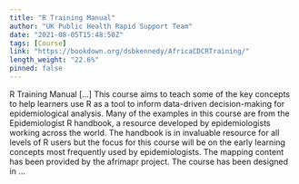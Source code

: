 ```yaml
---
title: "R Training Manual"
author: "UK Public Health Rapid Support Team"
date: "2021-08-05T15:48:50Z"
tags: [Course]
link: "https://bookdown.org/dsbkennedy/AfricaCDCRTraining/"
length_weight: "22.6%"
pinned: false
---
```


R Training Manual [...] This course aims to teach some of the key concepts to help learners use R as a tool to inform data-driven decision-making for epidemiological analysis. Many of the examples in this course are from the Epidemiologist R handbook, a resource developed by epidemiologists working across the world. The handbook is in invaluable resource for all levels of R users but the focus for this course will be on the early learning concepts most frequently used by epidemiologists. The mapping content has been provided by the afrimapr project. The course has been designed in ...

